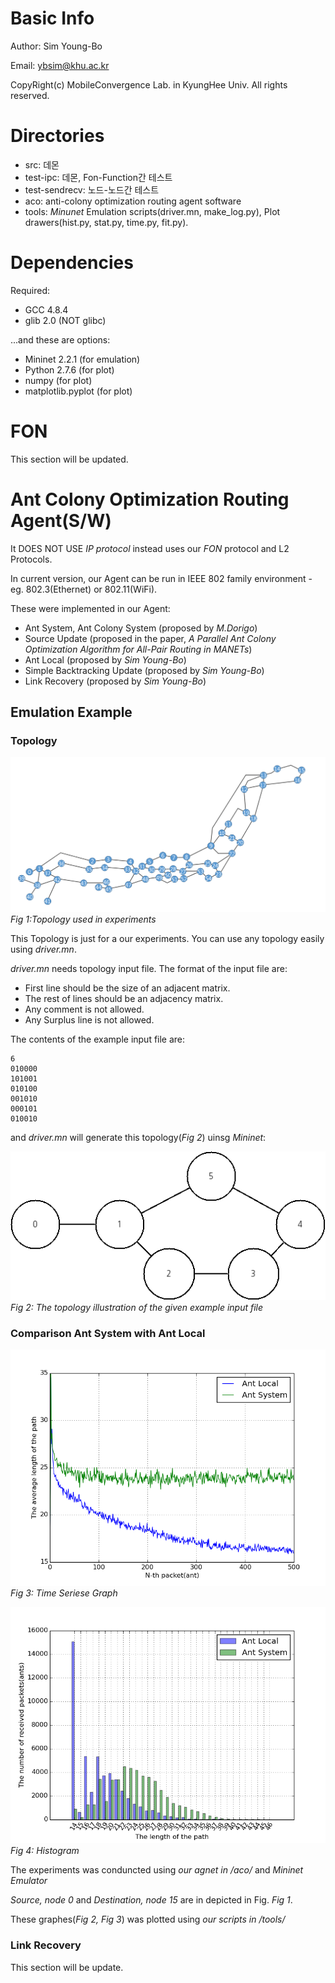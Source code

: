 # Basic Info
Author: Sim Young-Bo

Email: ybsim@khu.ac.kr

CopyRight(c) MobileConvergence Lab. in KyungHee Univ. All rights reserved.

# Directories
* src: 데몬
* test-ipc: 데몬, Fon-Function간 테스트
* test-sendrecv: 노드-노드간 테스트
* aco: anti-colony optimization routing agent software
* tools: *Minunet* Emulation scripts(driver.mn, make_log.py), Plot drawers(hist.py, stat.py, time.py, fit.py).

# Dependencies
Required:
* GCC 4.8.4
* glib 2.0 (NOT glibc)

...and these are options:
* Mininet 2.2.1 (for emulation)
* Python 2.7.6 (for plot)
* numpy (for plot)
* matplotlib.pyplot (for plot)

# FON
This section will be updated.

# Ant Colony Optimization Routing Agent(S/W)
It DOES NOT USE *IP protocol* instead uses our *FON* protocol and L2 Protocols.

In current version, our Agent can be run in IEEE 802 family environment -
eg. 802.3(Ethernet) or 802.11(WiFi).

These were implemented in our Agent:
 - Ant System, Ant Colony System (proposed by *M.Dorigo*)
 - Source Update (proposed in the paper, *A Parallel Ant Colony Optimization
   Algorithm for All-Pair Routing in MANETs*)
 - Ant Local (proposed by *Sim Young-Bo*)
 - Simple Backtracking Update (proposed by *Sim Young-Bo*)
 - Link Recovery (proposed by *Sim Young-Bo*)

## Emulation Example

### Topology
![Topology](/resource/topo.png)  
*Fig 1:Topology used in experiments*

This Topology is just for a our experiments.
You can use any topology easily using *driver.mn*.

*driver.mn* needs topology input file. The format of the input file are:

 - First line should be the size of an adjacent matrix.
 - The rest of lines should be an adjacency matrix.
 - Any comment is not allowed.
 - Any Surplus line is not allowed.


The contents of the example input file are:
```
6
010000
101001
010100
001010
000101
010010
```

and *driver.mn* will generate this topology(*Fig 2*) uinsg *Mininet*:

![ExampleTopo](/resource/example_topo.png)  
*Fig 2: The topology illustration of the given example input file*



### Comparison Ant System with Ant Local
![Time Seriese](/resource/time.png)  
*Fig 3: Time Seriese Graph*

![Histogram](/resource/hist.png)  
*Fig 4: Histogram*

The experiments was conduncted using *our agnet in /aco/* and *Mininet Emulator*

*Source, node 0* and *Destination, node 15* are in depicted in Fig. *Fig 1*.

These graphes(*Fig 2, Fig 3*) was plotted using *our scripts in /tools/*

### Link Recovery
This section will be update.
